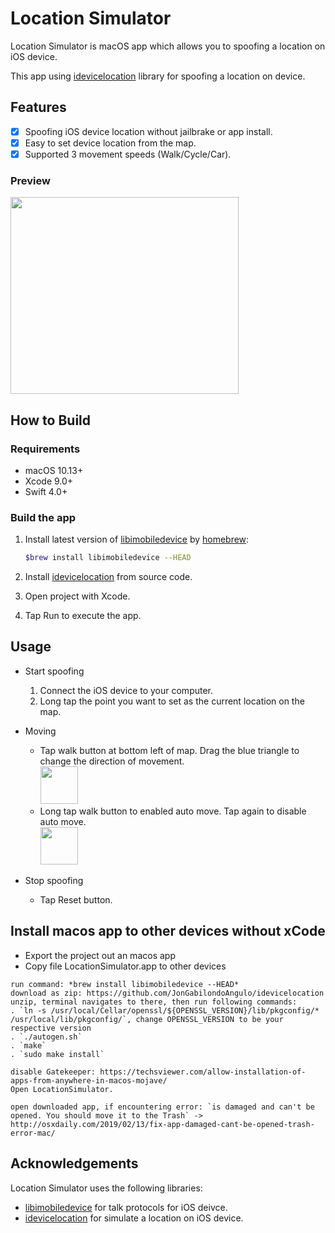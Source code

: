 # Location Simulator

Location Simulator is macOS app which allows you to spoofing a location on iOS device.

This app using [idevicelocation](https://github.com/JonGabilondoAngulo/idevicelocation) library for spoofing a location on device.


## Features

- [x] Spoofing iOS device location without jailbrake or app install.
- [x] Easy to set device location from the map.
- [x] Supported 3 movement speeds (Walk/Cycle/Car).

### Preview

<img src="https://raw.githubusercontent.com/watanabetoshinori/LocationSimulator/master/Preview/1.png" width="365" height="315">


## How to Build

### Requirements

- macOS 10.13+
- Xcode 9.0+
- Swift 4.0+

### Build the app

1. Install latest version of [libimobiledevice](https://github.com/libimobiledevice/libimobiledevice) by [homebrew](https://brew.sh):

	```bash
	$brew install libimobiledevice --HEAD
	```

2. Install [idevicelocation](https://github.com/JonGabilondoAngulo/idevicelocation) from source code.
3. Open project with Xcode.
4. Tap Run to execute the app.


## Usage

- Start spoofing

  1. Connect the iOS device to your computer.
  2. Long tap the point you want to set as the current location on the map.

- Moving

  - Tap walk button at bottom left of map. Drag the blue triangle to change the direction of movement.
  	<br><img src="https://raw.githubusercontent.com/watanabetoshinori/LocationSimulator/master/Preview/walk.png" width="60" height="60">
  - Long tap walk button to enabled auto move. Tap again to disable auto move.
  	<br><img src="https://raw.githubusercontent.com/watanabetoshinori/LocationSimulator/master/Preview/automove.png" width="60" height="60">

- Stop spoofing

  - Tap Reset button.

## Install macos app to other devices without xCode

- Export the project out an macos app <br>
- Copy file LocationSimulator.app to other devices <br>
```
run command: *brew install libimobiledevice --HEAD*
download as zip: https://github.com/JonGabilondoAngulo/idevicelocation
unzip, terminal navigates to there, then run following commands:
. `ln -s /usr/local/Cellar/openssl/${OPENSSL_VERSION}/lib/pkgconfig/* /usr/local/lib/pkgconfig/`, change OPENSSL_VERSION to be your respective version
. `./autogen.sh`
. `make`
. `sudo make install`

disable Gatekeeper: https://techsviewer.com/allow-installation-of-apps-from-anywhere-in-macos-mojave/
Open LocationSimulator.

open downloaded app, if encountering error: `is damaged and can't be opened. You should move it to the Trash` -> http://osxdaily.com/2019/02/13/fix-app-damaged-cant-be-opened-trash-error-mac/
```

## Acknowledgements

Location Simulator uses the following libraries:

- [libimobiledevice](https://github.com/libimobiledevice/libimobiledevice) for talk protocols for iOS deivce.
- [idevicelocation](https://github.com/JonGabilondoAngulo/idevicelocation) for simulate a location on iOS device.

